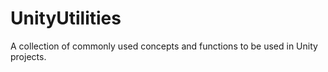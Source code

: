 # UnityUtilities
A collection of commonly used concepts and functions to be used in Unity projects.
